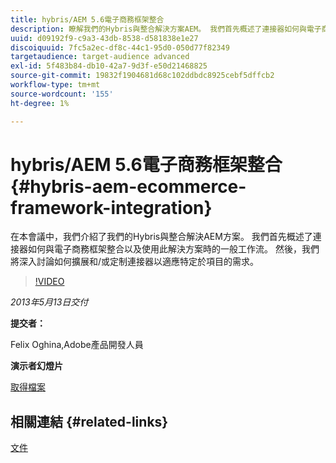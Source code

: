 ```yaml
---
title: hybris/AEM 5.6電子商務框架整合
description: 瞭解我們的Hybris與整合解決方案AEM。 我們首先概述了連接器如何與電子商務框架整合以及使用此解決方案時的一般工作流。 然後，我們將深入討論如何擴展和/或定制連接器以適應特定於項目的需求。
uuid: d09192f9-c9a3-43db-8538-d581838e1e27
discoiquuid: 7fc5a2ec-df8c-44c1-95d0-050d77f82349
targetaudience: target-audience advanced
exl-id: 5f483b84-db10-42a7-9d3f-e50d21468825
source-git-commit: 19832f1904681d68c102ddbdc8925cebf5dffcb2
workflow-type: tm+mt
source-wordcount: '155'
ht-degree: 1%

---
```


# hybris/AEM 5.6電子商務框架整合{#hybris-aem-ecommerce-framework-integration}

在本會議中，我們介紹了我們的Hybris與整合解決AEM方案。 我們首先概述了連接器如何與電子商務框架整合以及使用此解決方案時的一般工作流。 然後，我們將深入討論如何擴展和/或定制連接器以適應特定於項目的需求。

>[!VIDEO](https://video.tv.adobe.com/v/19578/?quality=9)

*2013年5月13日交付*

**提交者：**

Felix Oghina,Adobe產品開發人員

**演示者幻燈片**

[取得檔案](assets/hybris-aem-5-6-ecommerce-framework-integration.pdf)

## 相關連結 {#related-links}

[文件](https://docs.adobe.com/content/docs/en/cq/5-6-1/ecommerce/eCommerce-framework.html#Deploying%20eCommerce%20with%20hybris)

<!--
[Get back to the Overview](https://helpx.adobe.com/experience-manager/kt/eseminars/gems/aem-index.html)
-->
